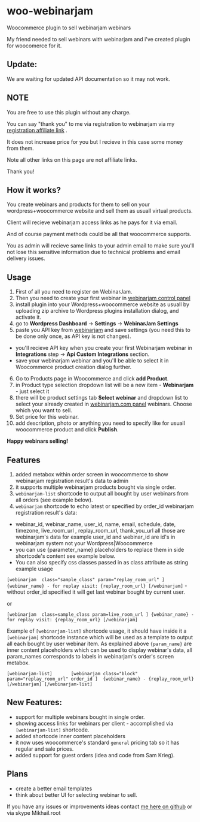 # woo-webinarjam
Woocommerce plugin to sell webinarjam webinars

My friend needed to sell webinars with webinarjam and i've created plugin for woocomerce for it. 

## Update:
We are waiting for updated API documentation so it may not work.


## NOTE

You are free to use this plugin without any charge.

You can say "thank you" to me via registration to webinarjam via my [registration  affiliate link](http://dealguardian.net/product/470/?hop=mikhailRoot&page=default&trackingID1=github) . 

It does not increase price for you but I recieve in this case some money from them.

Note all other links on this page are not affiliate links.

Thank you!

## How it works?
 You create webinars and products for them to sell on your wordpress+woocommerce website and sell them as usuall virtual products.
 
 Client will recieve webinarjam  access links as he pays  for it via email. 
 
 And of course payment methods could be all that woocommerce supports.
 
 You as admin will recieve same links to your admin email to make sure you'll not lose this sensitive information due to technical problems and email delivery issues.


## Usage
1. First of all you need to register on WebinarJam.
2. Then you need to create your first webinar in [webinarjam control panel](https://app.webinarjam.com/members/login)
3. install plugin  into your Wordpress+woocommerce website as usuall by uploading zip archive to Wordpress plugins installation dialog, and activate it.
4. go to **Wordpress Dashboard** ->  **Settings** -> **WebinarJam Settings**
5. paste you API key from [webinarjam](https://app.webinarjam.com/members/login) and save settings (you need this to be done only once, as API key is not changes).
 * you'll recieve API key when you create your first Webinarjam webinar in **Integrations** step -> **Api Custom Integrations** section.
 * save your webinarjam webinar and you'll be able to select it in Woocommerce product creation dialog further.
6. Go to Products page in Woocommerce and click **add Product**.
7. in Product type selection dropdown list will be a  new item - **Webinarjam** - just select it
8. there will be product settings tab **Select webinar** and dropdown list to select your already created in [webinarjam.com panel](https://app.webinarjam.com/members/login) webinars. Choose which you want to sell.
9. Set price for this webinar.
10. add description, photo or anything you need to specify like for usuall woocommerce product and click **Publish**.

**Happy webinars selling!**

## Features
1. added metabox within order screen in woocommerce to show webinarjam registration result's data to admin
2. it supports multiple webinarjam products bought via single order.
3. `webinarjam-list` shortcode to output all bought by user webinars from all orders (see example below). 
4. `webinarjam` shortcode to echo latest or specified by order_id  webinarjam registration result's data:
 - webinar_id, webinar_name, user_id, name, email, schedule, date, timezone, live_room_url , replay_room_url, thank_you_url all those are webinarjam's data for example user_id and webinar_id are id's in webinarjam system not your Wordpress|Woocommerce
 - you can use {parameter_name} placeholders to replace them in side shortcode's content see example below. 
 - You can also specify css classes passed in as class attribute as string
 example usage 
 
 `[webinarjam  class="sample_class" param="replay_room_url" ] {webinar_name} - for replay visit: {replay_room_url} [/webinarjam]` - without order_id specified it will get last webinar bought by current user.
 
 or 
 
 `[webinarjam  class=sample_class param=live_room_url ] {webinar_name} - for replay visit: {replay_room_url} [/webinarjam]`

  Example of `[webinarjam-list]` shortcode usage, it should have inside it a `[webinarjam]` shortcode instance which 
  will be used as a template to output all each bought by user webinar item. As explained above `{param_name}` are inner content placeholders which can be used to display webinar's data,
  all param_names corresponds to labels in webinarjam's order's screen metabox.
  
 ` [webinarjam-list]      
        [webinarjam class="block" param="replay_room_url" order_id ] 
              {webinar_name} - {replay_room_url} 
        [/webinarjam]
    [/webinarjam-list]
 `
 
## New Features:
 + support for multiple webinars bought in single order.
 + showing access links for webinars per client - accomplished via  `[webinarjam-list]` shortcode.
 + added shortcode inner content placeholders
 + it now uses woocommerce's standard `general` pricing tab so it has regular and sale prices.
 + added support for guest orders (idea and code from Sam Krieg).
    
## Plans

- create a better email templates
- think about better UI for selecting webinar to sell.

If you have any issues or improvements ideas contact [me here on github](https://github.com/MikhailRoot) or via skype Mikhail.root
